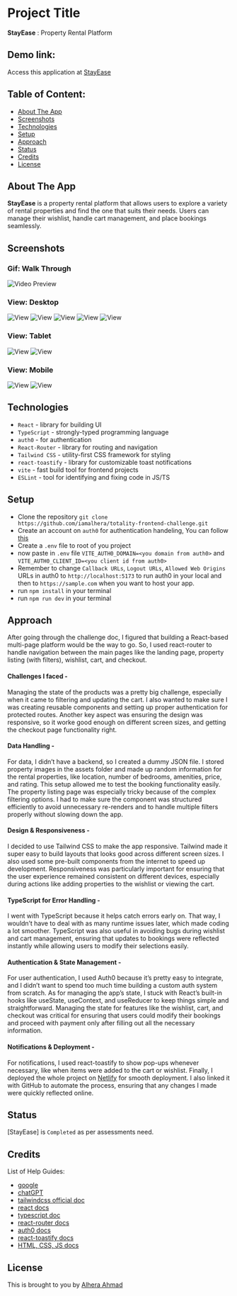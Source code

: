 # Project Title
**StayEase** : Property Rental Platform
## Demo link:
Access this application at [StayEase](https://stayease-rental-platform.netlify.app/)

## Table of Content:

- [About The App](#about-the-app)
- [Screenshots](#screenshots)
- [Technologies](#technologies)
- [Setup](#setup)
- [Approach](#approach)
- [Status](#status)
- [Credits](#credits)
- [License](#license)

## About The App
**StayEase** is a property rental platform that allows users to explore a variety of rental properties and find the one that suits their needs. Users can manage their wishlist, handle cart management, and place bookings seamlessly.

## Screenshots

### Gif: Walk Through
![Video Preview](/static/stayease.gif)


### View: Desktop
![View](/static/desktop_homepage.png)
![View](/static/desktop_property_listing.png)
![View](/static/desktop_wishlist.png)
![View](/static/desktop_cart.png)
![View](/static/desktop_checkout.png)

### View: Tablet
![View](/static/tablet_homepage.png)
![View](/static/tablet_property_listing.png)

### View: Mobile
![View](/static/mobile_homepage.png)
![View](/static/mobile_property_listing.png)


## Technologies
- `React` -  library for building UI
- `TypeScript` - strongly-typed programming language 
- `auth0` - for authentication 
- `React-Router` - library for routing and navigation
- `Tailwind CSS` - utility-first CSS framework for styling 
- `react-toastify` - library for customizable toast notifications 
- `vite` - fast build tool for frontend projects
- `ESLint` - tool for identifying and fixing code in JS/TS


## Setup
- Clone the repository `git clone https://github.com/iamalhera/totality-frontend-challenge.git`
- Create an account on `auth0` for authentication handeling, You can follow [this](https://youtu.be/oA-K3DfG1QY?si=jNQVVE-F1IzKVZgD)
- Create a `.env` file to root of you project
- now paste in `.env` file `VITE_AUTH0_DOMAIN=<you domain from auth0>` and `VITE_AUTH0_CLIENT_ID=<you client id from auth0>`
- Remember to change `Callback URLs`, `Logout URLs`, `Allowed Web Origins` URLs in auth0 to `http://localhost:5173` to run auth0 in your local and then to `https://sample.com` when you want to host your app.
- run `npm install` in your terminal
- run `npm run dev` in your terminal

## Approach
After going through the challenge doc, I figured that building a React-based multi-page platform would be the way to go. So, I used react-router to handle navigation between the main pages like the landing page, property listing (with filters), wishlist, cart, and checkout.

####  Challenges I faced -
Managing the state of the products was a pretty big challenge, especially when it came to filtering and updating the cart. I also wanted to make sure I was creating reusable components and setting up proper authentication for protected routes. Another key aspect was ensuring the design was responsive, so it worke good enough on different screen sizes, and getting the checkout page functionality right.

#### Data Handling -
For data, I didn’t have a backend, so I created a dummy JSON file. I stored property images in the assets folder and made up random information for the rental properties, like location, number of bedrooms, amenities, price, and rating. This setup allowed me to test the booking functionality easily. The property listing page was especially tricky because of the complex filtering options. I had to make sure the component was structured efficiently to avoid unnecessary re-renders and to handle multiple filters properly without slowing down the app.

#### Design & Responsiveness - 
I decided to use Tailwind CSS to make the app responsive. Tailwind made it super easy to build layouts that looks good across different screen sizes. I also used some pre-built components from the internet to speed up development. Responsiveness was particularly important for ensuring that the user experience remained consistent on different devices, especially during actions like adding properties to the wishlist or viewing the cart.

#### TypeScript for Error Handling -
I went with TypeScript because it helps catch errors early on. That way, I wouldn’t have to deal with as many runtime issues later, which made coding a lot smoother. TypeScript was also useful in avoiding bugs during wishlist and cart management, ensuring that updates to bookings were reflected instantly while allowing users to modify their selections easily.

#### Authentication & State Management -
For user authentication, I used Auth0 because it’s pretty easy to integrate, and I didn’t want to spend too much time building a custom auth system from scratch. As for managing the app’s state, I stuck with React’s built-in hooks like useState, useContext, and useReducer to keep things simple and straightforward. Managing the state for features like the wishlist, cart, and checkout was critical for ensuring that users could modify their bookings and proceed with payment only after filling out all the necessary information.

#### Notifications & Deployment -

For notifications, I used react-toastify to show pop-ups whenever necessary, like when items were added to the cart or wishlist. Finally, I deployed the whole project on [Netlify](https://app.netlify.com) for smooth deployment. I also linked it with GitHub to automate the process, ensuring that any changes I made were quickly reflected online.

 

## Status
[StayEase] is `Completed` as per assessments need.

## Credits
List of Help Guides:
- [google](https://google.com)
- [chatGPT](https://chat.openai.com)
- [tailwindcss official doc](https://tailwindcss.com/)
- [react docs](https://react.dev/)
- [typescript doc](https://www.typescriptlang.org/docs/handbook/intro.html)
- [react-router docs](https://reactrouter.com/en/main)
- [auth0 docs](https://auth0.com/docs)
- [react-toastify docs](https://fkhadra.github.io/react-toastify/introduction/)
- [HTML, CSS, JS docs](https://developer.mozilla.org/en-US/docs/Web/JavaScript)

## License

This is brought to you by [Alhera Ahmad](https://gentleshah.netlify.app)
